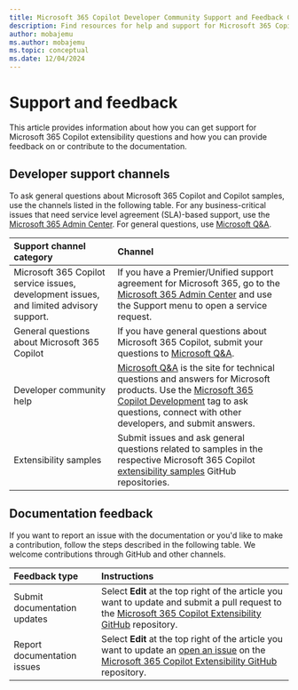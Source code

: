 ```yaml
---
title: Microsoft 365 Copilot Developer Community Support and Feedback Channels
description: Find resources for help and support for Microsoft 365 Copilot extensibility.
author: mobajemu
ms.author: mobajemu
ms.topic: conceptual
ms.date: 12/04/2024
---
```


# Support and feedback

This article provides information about how you can get support for Microsoft 365 Copilot extensibility questions and how you can provide feedback on or contribute to the documentation.

## Developer support channels

To ask general questions about Microsoft 365 Copilot and Copilot samples, use the channels listed in the following table. For any business-critical issues that need service level agreement (SLA)-based support, use the [Microsoft 365 Admin Center](https://admin.microsoft.com/Adminportal/Home#/homepage). For general questions, use [Microsoft Q&A](/answers/tags/466/copilot-m365-development).

| **Support channel category** | **Channel** |
|:------------|:------------|
| Microsoft 365 Copilot service issues, development issues, and limited advisory support. | If you have a Premier/Unified support agreement for Microsoft 365, go to the [Microsoft 365 Admin Center](https://admin.microsoft.com/Adminportal/Home#/homepage) and use the Support menu to open a service request. |
| General questions about Microsoft 365 Copilot | If you have general questions about Microsoft 365 Copilot, submit your questions to [Microsoft Q&A](/answers/tags/466/copilot-m365-development). |
| Developer community help | [Microsoft Q&A](/answers/) is the site for technical questions and answers for Microsoft products. Use the [Microsoft 365 Copilot Development](/answers/tags/466/copilot-m365-development.html) tag to ask questions, connect with other developers, and submit answers. |
| Extensibility samples | Submit issues and ask general questions related to samples in the respective Microsoft 365 Copilot [extensibility samples](samples.md) GitHub repositories. |

## Documentation feedback

If you want to report an issue with the documentation or you'd like to make a contribution, follow the steps described in the following table. We welcome contributions through GitHub and other channels.


| **Feedback type** | **Instructions** |
|:------------|:------------|
| Submit documentation updates | Select **Edit** at the top right of the article you want to update and submit a pull request to the [Microsoft 365 Copilot Extensibility GitHub](https://github.com/MicrosoftDocs/m365copilot-docs/blob/main/docs/index.md) repository. |
| Report documentation issues | Select **Edit** at the top right of the article you want to update an [open an issue](https://github.com/MicrosoftDocs/m365copilot-docs/issues) on the [Microsoft 365 Copilot Extensibility GitHub](https://github.com/MicrosoftDocs/m365copilot-docs/blob/main/docs/index.md) repository. |
